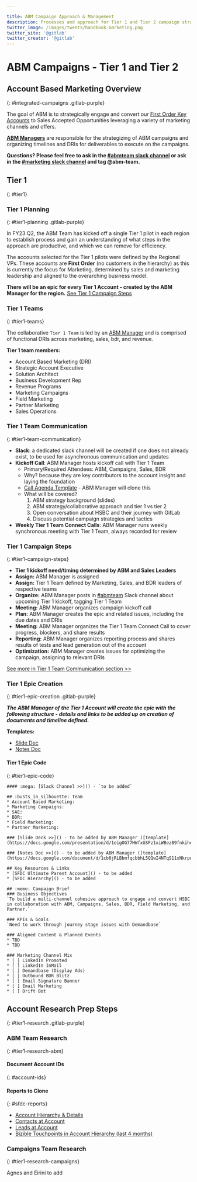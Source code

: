 ```yaml
---

title: ABM Campaign Approach & Management
description: Processes and approach for Tier 1 and Tier 2 campaign strategies.
twitter_image: /images/tweets/handbook-marketing.png
twitter_site: '@gitlab'
twitter_creator: '@gitlab'
---
```







# <i class="fab fa-gitlab fa-fw" style="color:rgb(252,109,38); font-size:.85em" aria-hidden="true"></i> ABM Campaigns - Tier 1 and Tier 2

## Account Based Marketing Overview

{: #integrated-campaigns .gitlab-purple}
<!-- DO NOT CHANGE THIS ANCHOR -->
The goal of ABM is to strategically engage and convert our [First Order Key Accounts](https://about.gitlab.com/handbook/marketing/account-based-marketing/key-account-lists) to Sales Accepted Opportunities leveraging a variety of marketing channels and offers.

**[ABM Managers](https://about.gitlab.com/handbook/marketing/account-based-marketing/)** are responsible for the strategizing of ABM campaigns and organizing timelines and DRIs for deliverables to execute on the campaigns.

**Questions? Please feel free to ask in the [#abmteam slack channel](https://gitlab.slack.com/archives/CFBT2HSEB) or ask in the [#marketing slack channel](https://gitlab.slack.com/messages/C0AKZRSQ5) and tag @abm-team.**

## Tier 1

{: #tier1}

### Tier 1 Planning

{: #tier1-planning .gitlab-purple}
<!-- DO NOT CHANGE THIS ANCHOR -->

In FY23 Q2, the ABM Team has kicked off a single Tier 1 pilot in each region to establish process and gain an understanding of what steps in the approach are productive, and which we can remove for efficiency.

The accounts selected for the Tier 1 pilots were defined by the Regional VPs. These accounts are **First Order** (no customers in the hierarchy) as this is currently the focus for Marketing, determined by sales and marketing leadership and aligned to the overarching business model.

**There will be an epic for every Tier 1 Account - created by the ABM Manager for the region.**  [See Tier 1 Campaign Steps](https://about.gitlab.com/handbook/marketing/account-based-marketing/abm-campaign-approach/#tier1-campaign-steps)

### Tier 1 Teams

{: #tier1-teams}

The collaborative `Tier 1 Team` is led by an [ABM Manager](https://about.gitlab.com/handbook/marketing/account-based-marketing/) and is comprised of functional DRIs across marketing, sales, bdr, and revenue.

**Tier 1 team members:**
- Account Based Marketing (DRI)
- Strategic Account Executive
- Solution Architect
- Business Development Rep
- Revenue Programs
- Marketing Campaigns
- Field Marketing
- Partner Marketing
- Sales Operations

### Tier 1 Team Communication

{: #tier1-team-communication}

- **Slack**: a dedicated slack channel will be created if one does not already exist, to be used for asynchronous communication and updates
- **Kickoff Call**: ABM Manager hosts kickoff call with Tier 1 Team
   - Primary/Required Attendees: ABM, Campaigns, Sales, BDR
   - Why? because they are key contributors to the account insight and laying the foundation
   - [Call Agenda Template](https://docs.google.com/document/d/1cb0jRLBbmfqcbbhL5QQwI4NTqS11xNkrpumc3Og4JBY/edit#) - ABM Manager will clone this
   - What will be covered?
      1. ABM strategy background (slides)
      1. ABM strategy/collaborative approach and tier 1 vs tier 2
      1. Open conversation about HSBC and their journey with GitLab
      1. Discuss potential campaign strategies and tactics
- **Weekly Tier 1 Team Connect Calls**: ABM Manager runs weekly synchronous meeting with Tier 1 Team, always recorded for review

### Tier 1 Campaign Steps

{: #tier1-campaign-steps}
<!-- DO NOT CHANGE THIS ANCHOR -->

- **Tier 1 kickoff need/timing determined by ABM and Sales Leaders**
- **Assign:** ABM Manager is assigned
- **Assign:** Tier 1 Team defined by Marketing, Sales, and BDR leaders of respective teams
- **Organize:** ABM Manager posts in [#abmteam](https://gitlab.slack.com/archives/CFBT2HSEB) Slack channel about upcoming Tier 1 kickoff, tagging Tier 1 Team
- **Meeting:** ABM Manager organizes campaign kickoff call
- **Plan:** ABM Manager creates the epic and related issues, including the due dates and DRIs
- **Meeting:** ABM Manager organizes the Tier 1 Team Connect Call to cover progress, blockers, and share results
- **Reporting:** ABM Manager organizes reporting process and shares results of tests and lead generation out of the account
- **Optimization:** ABM Manager creates issues for optimizing the campaign, assigning to relevant DRIs

[See more in Tier 1 Team Communication section >>](https://about.gitlab.com/handbook/marketing/account-based-marketing/abm-campaign-approach/#tier1-team-communication)

### Tier 1 Epic Creation

{: #tier1-epic-creation .gitlab-purple}
<!-- DO NOT CHANGE THIS ANCHOR -->

***The ABM Manager of the Tier 1 Account will create the epic with the following structure - details and links to be added up on creation of documents and timeline defined.***

**Templates:**
- [Slide Dec](https://docs.google.com/presentation/d/1eigOG77HWfxGSFz1xiWBez89fnkiheJulAmbbMoB4RA/edit#slide=id.g133935fe3f6_0_290)
- [Notes Doc](https://docs.google.com/document/d/1cb0jRLBbmfqcbbhL5QQwI4NTqS11xNkrpumc3Og4JBY/edit#)

#### Tier 1 Epic Code

{: #tier1-epic-code}
<!-- DO NOT CHANGE THIS ANCHOR -->

```
#### :mega: [Slack Channel >>]() - `to be added`

## :busts_in_silhouette: Team
* Account Based Marketing: 
* Marketing Campaigns: 
* SAE: 
* BDR: 
* Field Marketing: 
* Partner Marketing: 

### [Slide Deck >>]() - to be added by ABM Manager ([template](https://docs.google.com/presentation/d/1eigOG77HWfxGSFz1xiWBez89fnkiheJulAmbbMoB4RA/edit#slide=id.g133935fe3f6_0_290))

### [Notes Doc >>]() - to be added by ABM Manager ([template](https://docs.google.com/document/d/1cb0jRLBbmfqcbbhL5QQwI4NTqS11xNkrpumc3Og4JBY/edit#))

## Key Resources & Links
* [SFDC Ultimate Parent Account]() - to be added
* [SFDC Hierarchy]() - to be added

## :memo: Campaign Brief
### Business Objectives
`To build a multi-channel cohesive approach to engage and convert HSBC in collaboration with ABM, Campaigns, Sales, BDR, Field Marketing, and Partner.`

### KPIs & Goals
`Need to work through journey stage issues with Demandbase`

### Aligned Content & Planned Events
* TBD
* TBD

### Marketing Channel Mix
* [ ] LinkedIn Promoted
* [ ] LinkedIn InMail
* [ ] Demandbase (Display Ads)
* [ ] Outbound BDR Blitz
* [ ] Email Signature Banner
* [ ] Email Marketing
* [ ] Drift Bot
```

## Account Research Prep Steps

{: #tier1-research .gitlab-purple}
<!-- DO NOT CHANGE THIS ANCHOR -->

### ABM Team Research

{: #tier1-research-abm}
<!-- DO NOT CHANGE THIS ANCHOR -->

#### Document Account IDs

{: #account-ids}
<!-- DO NOT CHANGE THIS ANCHOR -->



#### Reports to Clone

{: #sfdc-reports}
<!-- DO NOT CHANGE THIS ANCHOR -->
- [Account Hierarchy & Details](https://gitlab.my.salesforce.com/00O8X000008QsHS)
- [Contacts at Account](https://gitlab.my.salesforce.com/00O8X000008QmyG)
- [Leads at Account]()
- [Bizible Touchpoints in Account Hierarchy (last 4 months)](https://gitlab.my.salesforce.com/00O8X000008QrGn)



### Campaigns Team Research

{: #tier1-research-campaigns}
<!-- DO NOT CHANGE THIS ANCHOR -->
Agnes and Eirini to add
